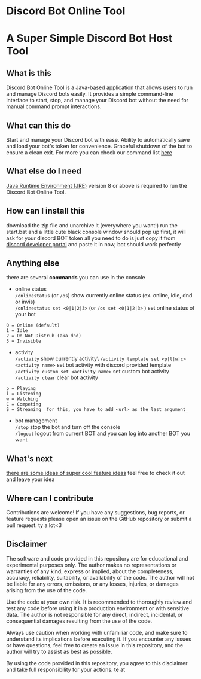 # Discord Bot Online Tool

# A Super Simple Discord Bot Host Tool

## What is this

Discord Bot Online Tool is a Java-based application that allows users to run and manage Discord bots easily.
It provides a simple command-line interface to start, stop, and manage your Discord bot without the need for manual
command prompt interactions.

## What can this do

Start and manage your Discord bot with ease.
Ability to automatically save and load your bot's token for convenience.
Graceful shutdown of the bot to ensure a clean exit.
For more you can check our command list [here](#Anything-else)

## What else do I need

[Java Runtime Environment (JRE)](https://www.java.com/zh-TW/download/manual.jsp) version 8 or above is required to run
the Discord Bot Online Tool.

## How can I install this

download the zip file and unarchive it (everywhere you want!)
run the start.bat
and a little cute black console window should pop up
first, it will ask for your discord BOT token
all you need to do is just copy it from [discord developer portal](https://discord.com/developers/applications) and
paste it in
now, bot should work perfectly

<a name="Anything-else"></a>
## Anything else

there are several **__commands__** you can use in the console
- online status\
`/onlinestatus` (or `/os`) show currently online status (ex. online, idle, dnd or invis)\
`/onlinestatus set <0|1|2|3>` (or `/os set <0|1|2|3>` ) set online status of your bot
```
0 = Online (default)
1 = Idle
2 = Do Not Distrub (aka dnd)
3 = Invisible
```
- activity\
`/activity` show currently activity\ 
`/activity template set <p|l|w|c> <activity name>` set bot activity with discord provided template\
`/activity custom set <activity name>` set custom bot activity\
`/activity clear` clear bot activity
```
p = Playing
l = Listening
w = Watching
C = Competing
S = Streaming _for this, you have to add <url> as the last argument_
```

- bot management\
`/stop` stop the bot and turn off the console\
`/logout` logout from current BOT and you can log into another BOT you want

## What's next

[there are some ideas of super cool feature ideas](https://github.com/RTX4O9O/DiscordBotOnlineTool/discussions/9)
feel free to check it out and leave your idea

## Where can I contribute

Contributions are welcome!
If you have any suggestions, bug reports, or feature requests
please open an issue on the GitHub repository or submit a pull request.
ty a lot<3

## Disclaimer

The software and code provided in this repository are for educational and experimental purposes only.
The author makes no representations or warranties of any kind, express or implied, about the completeness, accuracy,
reliability, suitability, or availability of the code.
The author will not be liable for any errors, omissions, or any losses, injuries, or damages arising from the use of the
code.

Use the code at your own risk.
It is recommended to thoroughly review and test any code before using it in a production environment or with sensitive
data.
The author is not responsible for any direct, indirect, incidental, or consequential damages resulting from the use of
the code.

Always use caution when working with unfamiliar code, and make sure to understand its implications before executing it.
If you encounter any issues or have questions, feel free to create an issue in this repository, and the author will try
to assist as best as possible.

By using the code provided in this repository, you agree to this disclaimer and take full responsibility for your
actions.
te at 
